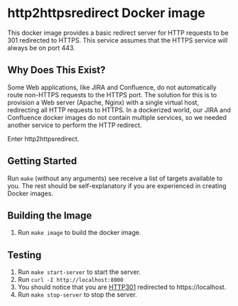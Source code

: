 # http2httpsredirect Docker image

This docker image provides a basic redirect server for HTTP requests to be
301 redirected to HTTPS.  This service assumes that the HTTPS service will
always be on port 443.

## Why Does This Exist?

Some Web applications, like JIRA and Confluence, do not automatically
route non-HTTPS requests to the HTTPS port.  The solution for this is
to provision a Web server (Apache, Nginx) with a single virtual host,
redirecting all HTTP requests to HTTPS.  In a dockerized world, our
JIRA and Confluence docker images do not contain multiple services,
so we needed another service to perform the HTTP redirect.

Enter http2httpsredirect.

## Getting Started

Run `make` (without any arguments) see receive a list of targets available
to you.  The rest should be self-explanatory if you are experienced in
creating Docker images.

## Building the Image

1. Run `make image` to build the docker image.

## Testing

1. Run `make start-server` to start the server.
1. Run `curl -I http://localhost:8000`
1. You should notice that you are [HTTP301](https://en.wikipedia.org/wiki/HTTP_301) redirected to https://localhost.
1. Run `make stop-server` to stop the server.

